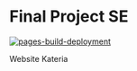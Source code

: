 # Final Project SE

[![pages-build-deployment](https://github.com/StevanusO/SE-Kelompok-16/actions/workflows/pages/pages-build-deployment/badge.svg)](https://github.com/StevanusO/SE-Kelompok-16/actions/workflows/pages/pages-build-deployment)


Website Kateria
